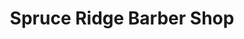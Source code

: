 ---
title: "Spruce Ridge Barber Shop"
url: /spruce-grove/spruce-ridge-barber-shop/
shop: hairdresser
---